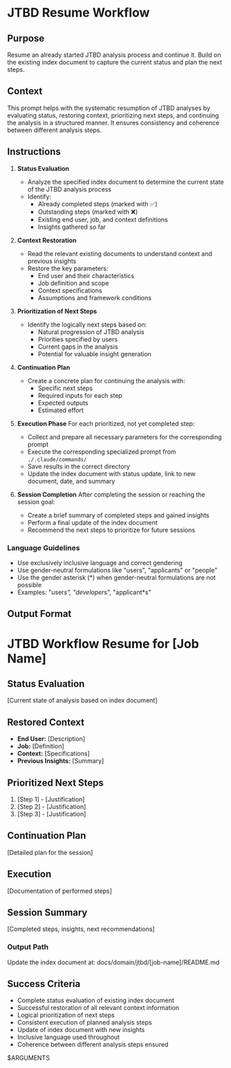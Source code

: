 # JTBD Resume Workflow

## Purpose

Resume an already started JTBD analysis process and continue it. Build on the existing index document to capture the current status and plan the next steps.

## Context

This prompt helps with the systematic resumption of JTBD analyses by evaluating status, restoring context, prioritizing next steps, and continuing the analysis in a structured manner. It ensures consistency and coherence between different analysis steps.

## Instructions

1. **Status Evaluation**
   - Analyze the specified index document to determine the current state of the JTBD analysis process
   - Identify:
     - Already completed steps (marked with ✅)
     - Outstanding steps (marked with ❌)
     - Existing end user, job, and context definitions
     - Insights gathered so far

2. **Context Restoration**
   - Read the relevant existing documents to understand context and previous insights
   - Restore the key parameters:
     - End user and their characteristics
     - Job definition and scope
     - Context specifications
     - Assumptions and framework conditions

3. **Prioritization of Next Steps**
   - Identify the logically next steps based on:
     - Natural progression of JTBD analysis
     - Priorities specified by users
     - Current gaps in the analysis
     - Potential for valuable insight generation

4. **Continuation Plan**
   - Create a concrete plan for continuing the analysis with:
     - Specific next steps
     - Required inputs for each step
     - Expected outputs
     - Estimated effort

5. **Execution Phase**
   For each prioritized, not yet completed step:
   - Collect and prepare all necessary parameters for the corresponding prompt
   - Execute the corresponding specialized prompt from `./.claude/commands/`
   - Save results in the correct directory
   - Update the index document with status update, link to new document, date, and summary

6. **Session Completion**
   After completing the session or reaching the session goal:
   - Create a brief summary of completed steps and gained insights
   - Perform a final update of the index document
   - Recommend the next steps to prioritize for future sessions

### Language Guidelines

- Use exclusively inclusive language and correct gendering
- Use gender-neutral formulations like "users", "applicants" or "people"
- Use the gender asterisk (*) when gender-neutral formulations are not possible
- Examples: "user*s", "developer*s", "applicant*s"

## Output Format

# JTBD Workflow Resume for [Job Name]

## Status Evaluation
[Current state of analysis based on index document]

## Restored Context
- **End User:** [Description]
- **Job:** [Definition]
- **Context:** [Specifications]
- **Previous Insights:** [Summary]

## Prioritized Next Steps
1. [Step 1] - [Justification]
2. [Step 2] - [Justification]
3. [Step 3] - [Justification]

## Continuation Plan
[Detailed plan for the session]

## Execution
[Documentation of performed steps]

## Session Summary
[Completed steps, insights, next recommendations]

### Output Path
Update the index document at: docs/domain/jtbd/[job-name]/README.md

## Success Criteria

- Complete status evaluation of existing index document
- Successful restoration of all relevant context information
- Logical prioritization of next steps
- Consistent execution of planned analysis steps
- Update of index document with new insights
- Inclusive language used throughout
- Coherence between different analysis steps ensured

$ARGUMENTS